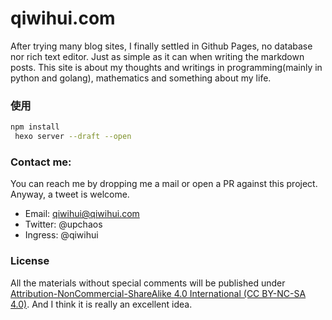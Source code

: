 qiwihui.com
=============

After trying many blog sites, I finally settled in Github Pages, no database nor rich text editor. 
Just as simple as it can when writing the markdown posts. This site is about my thoughts and writings
in programming(mainly in python and golang), mathematics and something about my life.

### 使用

```bash
npm install
 hexo server --draft --open
```

### Contact me:

You can reach me by dropping me a mail or open a PR against this project. Anyway, a tweet is welcome.

* Email: qiwihui@qiwihui.com
* Twitter: @upchaos
* Ingress: @qiwihui

### License

All the materials without special comments will be published under [Attribution-NonCommercial-ShareAlike 4.0 International (CC BY-NC-SA 4.0)](https://creativecommons.org/licenses/by-nc-sa/4.0/deed.zh). And I think it is really an excellent idea.

